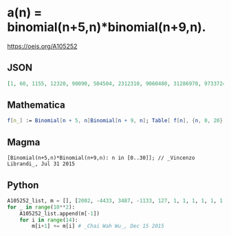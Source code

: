 # a\(n\) \= binomial\(n\+5,n\)\*binomial\(n\+9,n\)\.
https://oeis.org/A105252
## JSON
```JSON
[1, 60, 1155, 12320, 90090, 504504, 2312310, 9060480, 31286970, 97337240, 277411134, 733649280, 1818838840, 4261894560, 9502285320, 20271542016, 41572498275, 82281899700, 157706974425, 293570877600, 532097215650, 941124327000, 1627522854750, 2756636064000]
```
## Mathematica
```Mathematica
f[n_] := Binomial[n + 5, n]Binomial[n + 9, n]; Table[ f[n], {n, 0, 20}] (* _Robert G. Wilson v_, Apr 20 2005 *)
```
## Magma
```Magma
[Binomial(n+5,n)*Binomial(n+9,n): n in [0..30]]; // _Vincenzo Librandi_, Jul 31 2015
```
## Python
```Python
A105252_list, m = [], [2002, -4433, 3487, -1133, 127, 1, 1, 1, 1, 1, 1, 1, 1, 1, 1]
for _ in range(10**2):
    A105252_list.append(m[-1])
    for i in range(14):
        m[i+1] += m[i] # _Chai Wah Wu_, Dec 15 2015
```
